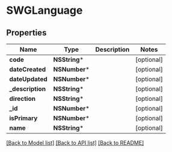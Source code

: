 # SWGLanguage

## Properties
Name | Type | Description | Notes
------------ | ------------- | ------------- | -------------
**code** | **NSString*** |  | [optional] 
**dateCreated** | **NSNumber*** |  | [optional] 
**dateUpdated** | **NSNumber*** |  | [optional] 
**_description** | **NSString*** |  | [optional] 
**direction** | **NSString*** |  | [optional] 
**_id** | **NSNumber*** |  | [optional] 
**isPrimary** | **NSNumber*** |  | [optional] 
**name** | **NSString*** |  | [optional] 

[[Back to Model list]](../README.md#documentation-for-models) [[Back to API list]](../README.md#documentation-for-api-endpoints) [[Back to README]](../README.md)


